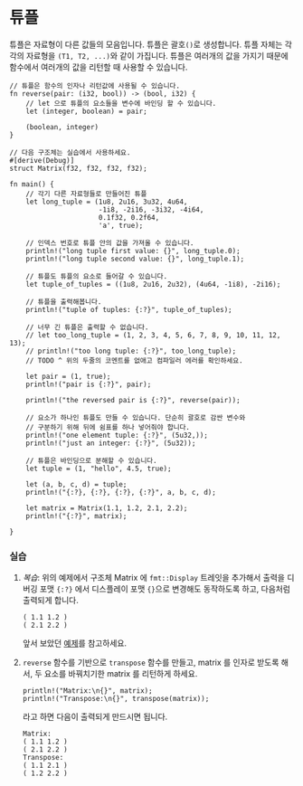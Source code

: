 # 튜플

튜플은 자료형이 다른 값들의 모음입니다. 튜플은 괄호`()`로 생성합니다.
튜플 자체는 각각의 자료형을 `(T1, T2, ...)`와 같이 가집니다. 튜플은
여러개의 값을 가지기 때문에 함수에서 여러개의 값을 리턴할 때 사용할 수 있습니다.

```rust,editable
// 튜플은 함수의 인자나 리턴값에 사용될 수 있습니다.
fn reverse(pair: (i32, bool)) -> (bool, i32) {
    // let 으로 튜플의 요소들을 변수에 바인딩 할 수 있습니다.
    let (integer, boolean) = pair;

    (boolean, integer)
}

// 다음 구조체는 실습에서 사용하세요.
#[derive(Debug)]
struct Matrix(f32, f32, f32, f32);

fn main() {
    // 각기 다른 자료형들로 만들어진 튜플
    let long_tuple = (1u8, 2u16, 3u32, 4u64,
                      -1i8, -2i16, -3i32, -4i64,
                      0.1f32, 0.2f64,
                      'a', true);

    // 인덱스 번호로 튜플 안의 값을 가져올 수 있습니다.
    println!("long tuple first value: {}", long_tuple.0);
    println!("long tuple second value: {}", long_tuple.1);

    // 튜플도 튜플의 요소로 들어갈 수 있습니다.
    let tuple_of_tuples = ((1u8, 2u16, 2u32), (4u64, -1i8), -2i16);

    // 튜플을 출력해봅니다.
    println!("tuple of tuples: {:?}", tuple_of_tuples);
    
    // 너무 긴 튜플은 출력할 수 없습니다.
    // let too_long_tuple = (1, 2, 3, 4, 5, 6, 7, 8, 9, 10, 11, 12, 13);
    // println!("too long tuple: {:?}", too_long_tuple);
    // TODO ^ 위의 두줄의 코멘트를 없애고 컴파일러 에러를 확인하세요.

    let pair = (1, true);
    println!("pair is {:?}", pair);

    println!("the reversed pair is {:?}", reverse(pair));

    // 요소가 하나인 튜플도 만들 수 있습니다. 단순히 괄호로 감싼 변수와 
    // 구분하기 위해 뒤에 쉼표를 하나 넣어줘야 합니다.
    println!("one element tuple: {:?}", (5u32,));
    println!("just an integer: {:?}", (5u32));

    // 튜플은 바인딩으로 분해할 수 있습니다.
    let tuple = (1, "hello", 4.5, true);

    let (a, b, c, d) = tuple;
    println!("{:?}, {:?}, {:?}, {:?}", a, b, c, d);

    let matrix = Matrix(1.1, 1.2, 2.1, 2.2);
    println!("{:?}", matrix);

}
```

### 실습

 1. *복습*: 위의 예제에서 구조체 Matrix 에 `fmt::Display` 트레잇을 추가해서 
    출력을 디버깅 포맷 `{:?}` 에서 디스플레이 포맷 `{}`으로 변경해도 동작하도록
    하고, 다음처럼 출력되게 합니다.

    ```text
    ( 1.1 1.2 )
    ( 2.1 2.2 )
    ```

    앞서 보았던 [예제][print_display]를 참고하세요.
    

 2. `reverse` 함수를 기반으로 `transpose` 함수를 만들고, matrix 를 인자로 
    받도록 해서, 두 요소를 바꿔치기한 matrix 를 리턴하게 하세요.

    ```rust,ignore
    println!("Matrix:\n{}", matrix);
    println!("Transpose:\n{}", transpose(matrix));
    ```

    라고 하면 다음이 출력되게 만드시면 됩니다.

    ```text
    Matrix:
    ( 1.1 1.2 )
    ( 2.1 2.2 )
    Transpose:
    ( 1.1 2.1 )
    ( 1.2 2.2 )
    ```

[print_display]: ../hello/print/print_display.md
